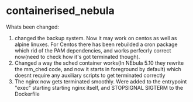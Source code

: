 # containerised_nebula

Whats been changed:
1) changed the backup system. Now it may work on centos as well as alpine linuxes. For Centos there has been rebuilded a cron package which rid of the PAM dependencies, and works perfecrly correct now(need to check how it's got terminated though).
2) Changed a way the sched container works(In NEbula 5.10 they rewrite the mm_ched code, and now it starts in foreground by default) which doesnt require any auxiliary scripts to get terminated correctly
3) The nginx now gets terminated smoothly. Were added to the entrypoint "exec" starting starting nginx itself, and STOPSIGNAL SIGTERM to the Dockerfile
